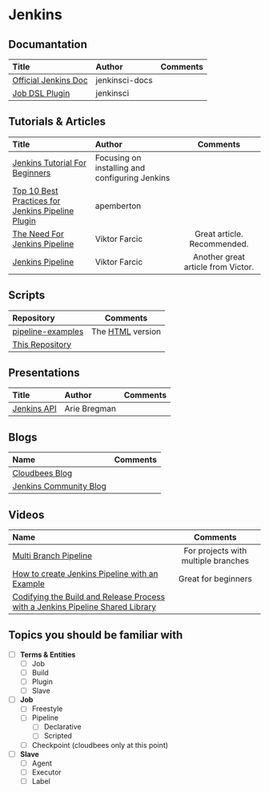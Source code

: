 # Jenkins

## Documantation 

Title | Author | Comments
:------ |:------|:------:
[Official Jenkins Doc](https://jenkins.io/user-handbook.pdf) | jenkinsci-docs |  |
[Job DSL Plugin](https://jenkinsci.github.io/job-dsl-plugin) | jenkinsci | |

## Tutorials & Articles

Title | Author | Comments
:------ |:------|:------:
[Jenkins Tutorial For Beginners](https://devopscube.com/jenkins-2-tutorials-getting-started-guide) | Focusing on installing and configuring Jenkins
[Top 10 Best Practices for Jenkins Pipeline Plugin](https://www.cloudbees.com/blog/top-10-best-practices-jenkins-pipeline-plugin) | apemberton |  |
[The Need For Jenkins Pipeline](https://www.cloudbees.com/blog/need-jenkins-pipeline) | Viktor Farcic | Great article. Recommended.
[Jenkins Pipeline](https://www.cloudbees.com/blog/jenkins-pipeline) | Viktor Farcic | Another great article from Victor.

## Scripts

Repository | Comments
:------ |:------:
[pipeline-examples](https://github.com/jenkinsci/pipeline-examples) | The [HTML](https://jenkins.io/doc/pipeline/examples) version |
[This Repository](https://github.com/bregman-arie/jenkins-goodies/tree/master/scripts) | |

## Presentations

Title | Author | Comments
:------ |:------|:------:
[Jenkins API](https://www.slideshare.net/ArieBregman/jenkins-api) | Arie Bregman |  |

## Blogs

Name | Comments
:------ |:------:
[Cloudbees Blog](https://www.cloudbees.com/blog) | |
[Jenkins Community Blog](https://jenkins.io/node/) | |

## Videos

Name | Comments
:------ |:------:
[Multi Branch Pipeline](https://www.youtube.com/watch?v=11z2x3VYO_I&t=) | For projects with multiple branches |
[How to create Jenkins Pipeline with an Example](https://www.youtube.com/watch?v=s73nhwYBtzE) | Great for beginners |
[Codifying the Build and Release Process with a Jenkins Pipeline Shared Library](https://www.youtube.com/watch?v=lzzx59kLW9w) |

## Topics you should be familiar with

- [ ] **Terms & Entities**
  - [ ] Job
  - [ ] Build
  - [ ] Plugin
  - [ ] Slave

- [ ] **Job**
  - [ ] Freestyle
  - [ ] Pipeline
    - [ ] Declarative 
    - [ ] Scripted
  - [ ] Checkpoint (cloudbees only at this point)

- [ ] **Slave**
  - [ ] Agent
  - [ ] Executor
  - [ ] Label

